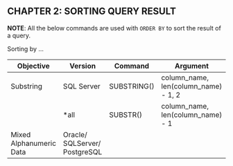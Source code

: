 ## CHAPTER 2: SORTING QUERY RESULT

__NOTE__: All the below commands are used with `ORDER BY` to sort the result of a query.

Sorting by ...

__Objective__ | __Version__ | __Command__ | __Argument__ 
------------- | ----------- | ----------- | ------------
Substring     | SQL Server | SUBSTRING() | column_name, len(column_name) - 1, 2
              | *all | SUBSTR() | column_name, len(column_name) - 1
Mixed Alphanumeric Data | Oracle/ SQLServer/ PostgreSQL  | 
                      


